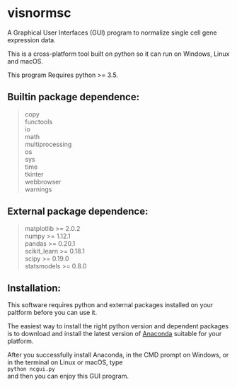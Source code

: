 # visnormsc

A Graphical User Interfaces (GUI) program to normalize single cell gene expression data.

This is a cross-platform tool built on python so it can run on Windows, Linux and macOS.

This program Requires python >= 3.5.

## Builtin package dependence:<br />
> copy<br />
> functools<br />
> io<br />
> math<br />
> multiprocessing<br />
> os<br />
> sys<br />
> time<br />
> tkinter<br />
> webbrowser<br />
> warnings<br />

## External package dependence:<br />
> matplotlib >= 2.0.2<br />
> numpy >= 1.12.1<br />
> pandas >= 0.20.1<br />
> scikit_learn >= 0.18.1<br />
> scipy >= 0.19.0<br />
> statsmodels >= 0.8.0<br />

## Installation:<br />
This software requires python and external packages installed on your paltform before you can use it.

The easiest way to install the right python version and dependent packages is to download and install the latest version of [Anaconda](https://www.continuum.io/downloads) suitable for your platform.

After you successfully install Anaconda, in the CMD prompt on Windows, or in the terminal on Linux or macOS, type<br />
`python ncgui.py`<br />
and then you can enjoy this GUI program.
